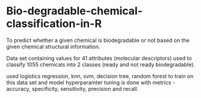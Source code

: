 # Bio-degradable-chemical-classification-in-R

To predict whether a given chemical is biodegradable or not based on the
given chemical structural information.

Data set containing values for 41 attributes (molecular descriptors) used to classify 1055 chemicals into 2 classes (ready and not ready biodegradable).

used logistics regression, knn, svm, decision tree, random forest to train on this data set and model hyperparamter tuning is done with metrics - accuracy, specificity, sensitivity, precision and recall.
